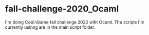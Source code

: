 # fall-challenge-2020_Ocaml
I'm doing CodinGame fall challenge 2020 with Ocaml.
The scripts I'm currently usinng are in the main script folder.
